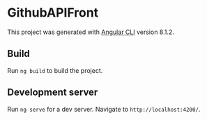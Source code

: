 # GithubAPIFront

This project was generated with [Angular CLI](https://github.com/angular/angular-cli) version 8.1.2.

## Build

Run `ng build` to build the project.

## Development server

Run `ng serve` for a dev server. Navigate to `http://localhost:4200/`.


